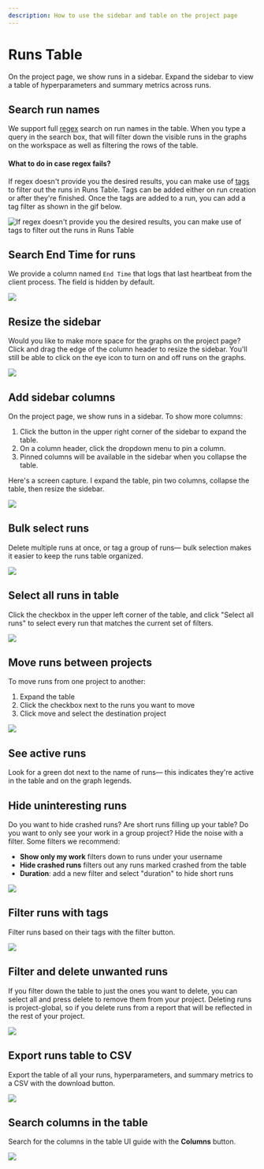 ```yaml
---
description: How to use the sidebar and table on the project page
---
```


# Runs Table

On the project page, we show runs in a sidebar. Expand the sidebar to view a table of hyperparameters and summary metrics across runs.

## Search run names

We support full [regex](https://dev.mysql.com/doc/refman/8.0/en/regexp.html) search on run names in the table. When you type a query in the search box, that will filter down the visible runs in the graphs on the workspace as well as filtering the rows of the table.

#### What to do in case regex fails?

If regex doesn't provide you the desired results, you can make use of [tags](tags.md) to filter out the runs in Runs Table. Tags can be added either on run creation or after they're finished. Once the tags are added to a run, you can add a tag filter as shown in the gif below.

![If regex doesn't provide you the desired results, you can make use of tags to filter out the runs in Runs Table](pathname:///images/app_ui/tags.gif)

## Search End Time for runs

We provide a column named `End Time` that logs that last heartbeat from the client process. The field is hidden by default.

![](<pathname:///images/app_ui/search_run_endtime.png>)

## Resize the sidebar

Would you like to make more space for the graphs on the project page? Click and drag the edge of the column header to resize the sidebar. You'll still be able to click on the eye icon to turn on and off runs on the graphs.

![](https://downloads.intercomcdn.com/i/o/153755378/d54ae70fb8155657a87545b1/howto+-+resize+column.gif)

## Add sidebar columns

On the project page, we show runs in a sidebar. To show more columns:

1. Click the button in the upper right corner of the sidebar to expand the table.
2. On a column header, click the dropdown menu to pin a column.
3. Pinned columns will be available in the sidebar when you collapse the table.

Here's a screen capture. I expand the table, pin two columns, collapse the table, then resize the sidebar.

![](https://downloads.intercomcdn.com/i/o/152951680/cf8cbc6b35e923be2551ba20/howto+-+pin+rows+in+table.gif)

## Bulk select runs

Delete multiple runs at once, or tag a group of runs— bulk selection makes it easier to keep the runs table organized.

![](<pathname:///images/app_ui/howto - bulk select.gif>)

## Select all runs in table

Click the checkbox in the upper left corner of the table, and click "Select all runs" to select every run that matches the current set of filters.

![](<pathname:///images/app_ui/all runs select.gif>)

## Move runs between projects

To move runs from one project to another:

1. Expand the table
2. Click the checkbox next to the runs you want to move
3. Click move and select the destination project

![](<pathname:///images/app_ui/howto - move runs.gif>)

## See active runs

Look for a green dot next to the name of runs— this indicates they're active in the table and on the graph legends.

## Hide uninteresting runs

Do you want to hide crashed runs? Are short runs filling up your table? Do you want to only see your work in a group project? Hide the noise with a filter. Some filters we recommend:

* **Show only my work** filters down to runs under your username
* **Hide crashed runs** filters out any runs marked crashed from the table
* **Duration**: add a new filter and select "duration" to hide short runs

![](<pathname:///images/app_ui/image (18).png>)

## Filter runs with tags

Filter runs based on their tags with the filter button.

![](<pathname:///images/app_ui/2021-03-18 07.54.44.gif>)

## Filter and delete unwanted runs

If you filter down the table to just the ones you want to delete, you can select all and press delete to remove them from your project. Deleting runs is project-global, so if you delete runs from a report that will be reflected in the rest of your project.

![](<pathname:///images/app_ui/2020-05-13 19.14.13.gif>)

## Export runs table to CSV

Export the table of all your runs, hyperparameters, and summary metrics to a CSV with the download button.

![](<pathname:///images/app_ui/2020-07-06 11.51.01.gif>)

## Search columns in the table

Search for the columns in the table UI guide with the **Columns** button.

![](<pathname:///images/app_ui/2021-03-18 07.15.19.gif>)
